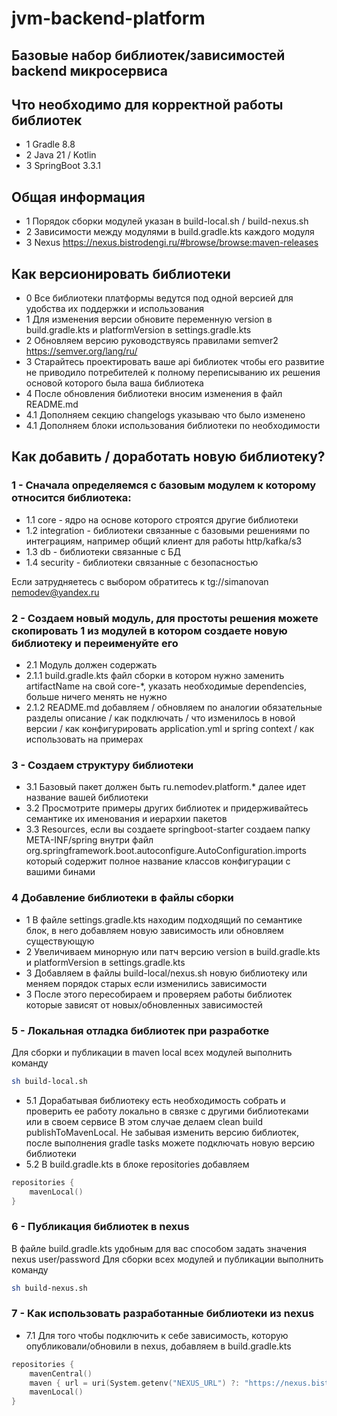 # jvm-backend-platform

## Базовые набор библиотек/зависимостей backend микросервиса

## Что необходимо для корректной работы библиотек
- 1 Gradle 8.8
- 2 Java 21 / Kotlin
- 3 SpringBoot 3.3.1

## Общая информация
- 1 Порядок сборки модулей указан в build-local.sh / build-nexus.sh
- 2 Зависимости между модулями в build.gradle.kts каждого модуля
- 3 Nexus https://nexus.bistrodengi.ru/#browse/browse:maven-releases

## Как версионировать библиотеки
- 0 Все библиотеки платформы ведутся под одной версией для удобства их поддержки и использования
- 1 Для изменения версии обновите переменную version в build.gradle.kts и platformVersion в settings.gradle.kts
- 2 Обновляем версию руководствуясь правилами semver2 https://semver.org/lang/ru/
- 3 Старайтесь проектировать ваше api библиотек чтобы его развитие не приводило потребителей к полному переписыванию их решения основой которого была ваша библиотека
- 4 После обновления библиотеки вносим изменения в файл README.md 
- 4.1 Дополняем секцию changelogs указываю что было изменено
- 4.1 Дополняем блоки использования библиотеки по необходимости

## Как добавить / доработать новую библиотеку?

### 1 - Сначала определяемся с базовым модулем к которому относится библиотека:
- 1.1 core - ядро на основе которого строятся другие библиотеки
- 1.2 integration - библиотеки связанные с базовыми решениями по интеграциям, например общий клиент для работы http/kafka/s3
- 1.3 db - библиотеки связанные с БД
- 1.4 security - библиотеки связанные с безопасностью

Если затрудняетесь с выбором обратитесь к tg://simanovan nemodev@yandex.ru

### 2 - Создаем новый модуль, для простоты решения можете скопировать 1 из модулей в котором создаете новую библиотеку и переименуйте его
- 2.1 Модуль должен содержать
- 2.1.1 build.gradle.kts файл сборки в котором нужно заменить artifactName на свой core-*, указать необходимые dependencies, больше ничего менять не нужно
- 2.1.2 README.md добавляем / обновляем по аналогии обязательные разделы описание / как подключать / что изменилось в новой версии / как конфигурировать application.yml и spring context / как использовать на примерах

### 3 - Создаем структуру библиотеки
- 3.1 Базовый пакет должен быть ru.nemodev.platform.* далее идет название вашей библиотеки
- 3.2 Просмотрите примеры других библиотек и придерживайтесь семантике их именования и иерархии пакетов
- 3.3 Resources, если вы создаете springboot-starter создаем папку META-INF/spring внутри файл org.springframework.boot.autoconfigure.AutoConfiguration.imports который содержит полное название классов конфигурации с вашими бинами

### 4 Добавление библиотеки в файлы сборки
- 1 В файле settings.gradle.kts находим подходящий по семантике блок, в него добавляем новую зависимость или обновляем существующую
- 2 Увеличиваем минорную или патч версию version в build.gradle.kts и platformVersion в settings.gradle.kts
- 3 Добавляем в файлы build-local/nexus.sh новую библиотеку или меняем порядок старых если изменились зависимости
- 3 После этого пересобираем и проверяем работы библиотек которые зависят от новых/обновленных зависимостей

### 5 - Локальная отладка библиотек при разработке
Для сборки и публикации в maven local всех модулей выполнить команду
``` bash
sh build-local.sh
```
- 5.1 Дорабатывая библиотеку есть необходимость собрать и проверить ее работу локально в связке с другими библиотеками или в своем сервисе
  В этом случае делаем clean build publishToMavenLocal.
  Не забывая изменить версию библиотек, после выполнения gradle tasks можете подключать новую версию библиотеки
- 5.2 В build.gradle.kts в блоке repositories добавляем
``` kotlin
repositories {
    mavenLocal()
}
```

### 6 - Публикация библиотек в nexus
В файле build.gradle.kts удобным для вас способом задать значения nexus user/password 
Для сборки всех модулей и публикации выполнить команду
``` bash
sh build-nexus.sh
```

### 7 - Как использовать разработанные библиотеки из nexus
- 7.1 Для того чтобы подключить к себе зависимость, которую опубликовали/обновили в nexus, добавляем в build.gradle.kts
``` kotlin
repositories {
    mavenCentral()
    maven { url = uri(System.getenv("NEXUS_URL") ?: "https://nexus.bistrodengi.ru/repository/maven-releases/") }
    mavenLocal()
}
```